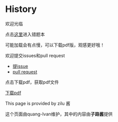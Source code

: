 # History

欢迎光临

点击[这里](https://quang-ivan.github.io/history/history.html)进入错题本

可能加载会有点慢，可以下载pdf版，观感更好哦！

欢迎提交issues和pull request

- [提issue](https://github.com/quang-Ivan/history/issues)
- [pull request](https://github.com/quang-Ivan/history/pulls)

点击下载pdf，获取pdf文件

[下载pdf](https://cdn.jsdelivr.net/gh/quang-Ivan/history/history.pdf)

This page is provided by zilu 酱

这个页面由quang-Ivan维护，其中的内容由**子路酱**提供
